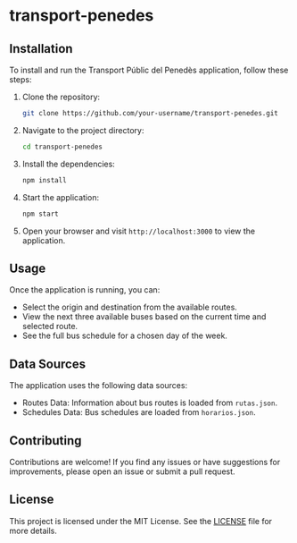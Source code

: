 # transport-penedes

## Installation

To install and run the Transport Públic del Penedès application, follow these steps:

1. Clone the repository:

    ```bash
    git clone https://github.com/your-username/transport-penedes.git
    ```

2. Navigate to the project directory:

    ```bash
    cd transport-penedes
    ```

3. Install the dependencies:

    ```bash
    npm install
    ```

4. Start the application:

    ```bash
    npm start
    ```

5. Open your browser and visit `http://localhost:3000` to view the application.

## Usage

Once the application is running, you can:

- Select the origin and destination from the available routes.
- View the next three available buses based on the current time and selected route.
- See the full bus schedule for a chosen day of the week.

## Data Sources

The application uses the following data sources:

- Routes Data: Information about bus routes is loaded from `rutas.json`.
- Schedules Data: Bus schedules are loaded from `horarios.json`.

## Contributing

Contributions are welcome! If you find any issues or have suggestions for improvements, please open an issue or submit a pull request.

## License

This project is licensed under the MIT License. See the [LICENSE](LICENSE) file for more details.